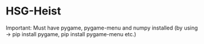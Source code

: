 # HSG-Heist
Important: Must have pygame, pygame-menu and numpy installed (by using -> pip install pygame, pip install pygame-menu etc.)
